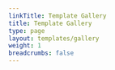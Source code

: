 ```yaml
---
linkTitle: Template Gallery
title: Template Gallery
type: page
layout: templates/gallery
weight: 1
breadcrumbs: false
---
```

